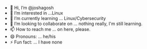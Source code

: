 - 👋 Hi, I’m @joshagosh
- 👀 I’m interested in ...Linux
- 🌱 I’m currently learning ... Linux/Cybersecurity
- 💞️ I’m looking to collaborate on ... nothing really, I'm still learning.
- 📫 How to reach me ... on here, please.
- 😄 Pronouns: ... he/his
- ⚡ Fun fact: ... I have none

<!---
joshagosh/joshagosh is a ✨ special ✨ repository because its `README.md` (this file) appears on your GitHub profile.
You can click the Preview link to take a look at your changes.
--->
